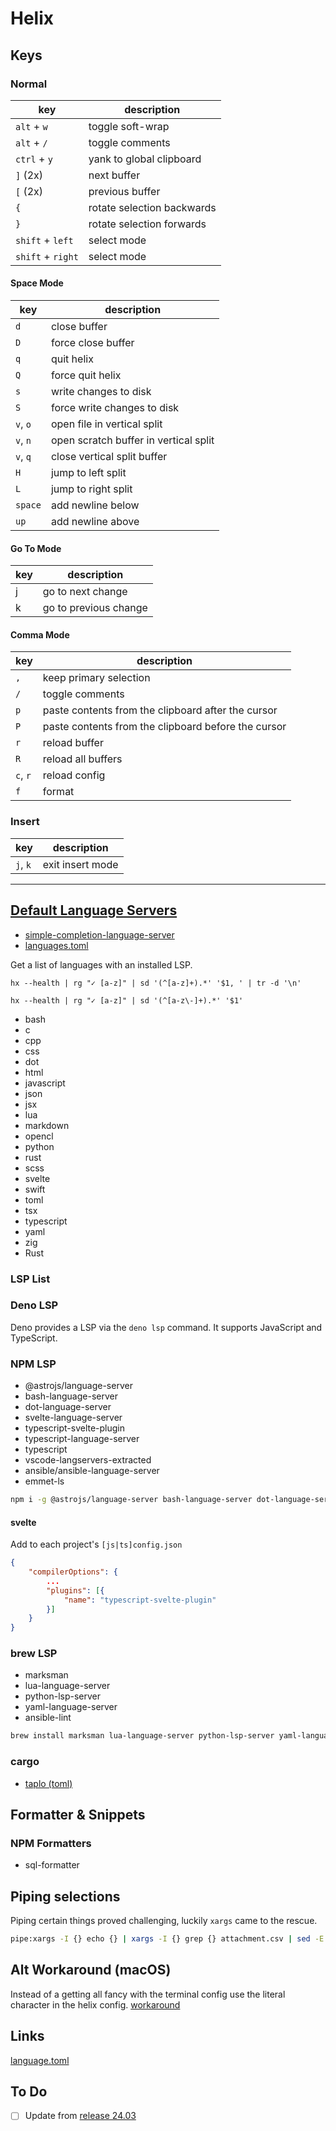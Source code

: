 # Helix

[def-lang-serv]: https://github.com/helix-editor/helix/wiki/How-to-install-the-default-language-servers

## Keys

### Normal

| key               | description                |
| ----------------- | -------------------------- |
| `alt` + `w`       | toggle soft-wrap           |
| `alt` + `/`       | toggle comments            |
| `ctrl` + `y`      | yank to global clipboard   |
| `]` (2x)          | next buffer                |
| `[` (2x)          | previous buffer            |
| `{`               | rotate selection backwards |
| `}`               | rotate selection forwards  |
| `shift` + `left`  | select mode                |
| `shift` + `right` | select mode                |

#### Space Mode

| key      | description                           |
| -------- | ------------------------------------- |
| `d`      | close buffer                          |
| `D`      | force close buffer                    |
| `q`      | quit helix                            |
| `Q`      | force quit helix                      |
| `s`      | write changes to disk                 |
| `S`      | force write changes to disk           |
| `v`, `o` | open file in vertical split           |
| `v`, `n` | open scratch buffer in vertical split |
| `v`, `q` | close vertical split buffer           |
| `H`      | jump to left split                    |
| `L`      | jump to right split                   |
| `space`  | add newline below                     |
| `up`     | add newline above                     |

#### Go To Mode

| key | description      |
| --- | ---------------- |
| j   | go to next change |
| k   | go to previous change |

#### Comma Mode

| key      | description                                         |
| -------- | --------------------------------------------------- |
| `,`      | keep primary selection                              |
| `/`      | toggle comments                                     |
| `p`      | paste contents from the clipboard after the cursor  |
| `P`      | paste contents from the clipboard before the cursor |
| `r`      | reload buffer                                       |
| `R`      | reload all buffers                                  |
| `c`, `r` | reload config                                       |
| `f`      | format                                              |

### Insert

| key      | description      |
| -------- | ---------------- |
| `j`, `k` | exit insert mode |

---

## [Default Language Servers][def-lang-serv]

- [simple-completion-language-server](https://github.com/estin/simple-completion-language-server)
- [languages.toml](https://github.com/helix-editor/helix/blob/master/languages.toml)

Get a list of languages with an installed LSP.

```shell
hx --health | rg "✓ [a-z]" | sd '(^[a-z]+).*' '$1, ' | tr -d '\n'

hx --health | rg "✓ [a-z]" | sd '(^[a-z\-]+).*' '$1'
```

- bash
- c
- cpp
- css
- dot
- html
- javascript
- json
- jsx
- lua
- markdown
- opencl
- python
- rust
- scss
- svelte
- swift
- toml
- tsx
- typescript
- yaml
- zig
- Rust

### LSP List

### Deno LSP

Deno provides a LSP via the `deno lsp` command. It supports JavaScript and TypeScript.

### NPM LSP

- @astrojs/language-server
- bash-language-server
- dot-language-server
- svelte-language-server
- typescript-svelte-plugin
- typescript-language-server
- typescript
- vscode-langservers-extracted
- ansible/ansible-language-server
- emmet-ls

```sh
npm i -g @astrojs/language-server bash-language-server dot-language-server svelte-language-server typescript-language-server typescript vscode-langservers-extracted @ansible/ansible-language-server typescript-svelte-plugin sql-formatter emmet-ls
```

#### svelte

Add to each project's `[js|ts]config.json`

```json
{
    "compilerOptions": {
        ...
        "plugins": [{
            "name": "typescript-svelte-plugin"
        }]
    }
}
```

### brew LSP

- marksman
- lua-language-server
- python-lsp-server
- yaml-language-server
- ansible-lint

```sh
brew install marksman lua-language-server python-lsp-server yaml-language-server ansible-lint
```

### cargo

- [taplo (toml)](https://github.com/helix-editor/helix/wiki/How-to-install-the-default-language-servers#toml)

## Formatter & Snippets

### NPM Formatters

- sql-formatter

## Piping selections

Piping certain things proved challenging, luckily `xargs` came to the rescue.

```sh
pipe:xargs -I {} echo {} | xargs -I {} grep {} attachment.csv | sed -E 's/(.*),(.*)/\1/g'
```

## Alt Workaround (macOS)

Instead of a getting all fancy with the terminal config use the literal character in the helix config. [workaround](https://github.com/helix-editor/helix/issues/2469#issuecomment-1714470713)

## Links

[language.toml](https://github.com/helix-editor/helix/blob/090ed97e0045bfad1e5bff8b96c61707b996b85a/languages.toml#L609)

## To Do

- [ ] Update from [release 24.03](https://helix-editor.com/news/release-24-03-highlights/)
